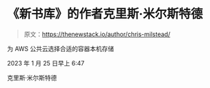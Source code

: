# 《新书库》的作者克里斯·米尔斯特德

> 原文：<https://thenewstack.io/author/chris-milstead/>

为 AWS 公共云选择合适的容器本机存储

2023 年 1 月 25 日早上 6:47

克里斯·米尔斯特德